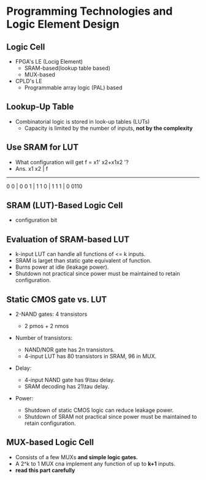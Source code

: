 # Programming Technologies and Logic Element Design

## Logic Cell
* FPGA's LE (Locig Element)
	* SRAM-based(lookup table based)
	* MUX-based
* CPLD's LE
	* Programmable array logic (PAL) based

## Lookup-Up Table
* Combinatorial logic is stored in look-up tables (LUTs) 
	* Capacity is limited by the number of inputs, **not by the
complexity**

## Use SRAM for LUT
* What configuration will get f = x1' x2+x1x2 '?
* Ans.
x1 x2 | f
----------
0  0  | 0
0  1  | 1
1  0  | 1
1  1  | 0
0110

## SRAM (LUT)-Based Logic Cell
* configuration bit

## Evaluation of SRAM-based LUT
* k-input LUT can handle all functions of <= k inputs.
* SRAM is larget than static gate equivalent of function.
* Burns power at idle (leakage power).
* Shutdown not practical since power must be maintained to retain configuration.

## Static CMOS gate vs. LUT
* 2-NAND gates: 4 transistors
	* 2 pmos + 2 nmos

* Number of transistors:
	* NAND/NOR gate has 2n transistors.
	* 4-input LUT has 80 transistors in SRAM, 96 in MUX.
* Delay:
	* 4-input NAND gate has 9\tau delay.
	* SRAM decoding has 21\tau delay.
* Power:
	* Shutdown of static CMOS logic can reduce leakage power.
	* Shutdown of SRAM not practical since power must be
	  maintained to retain configuration.

## MUX-based Logic Cell
* Consists of a few MUXs **and simple logic gates.**
* A 2^k to 1 MUX cna implement any function of up to **k+1** inputs.
* **read this part carefully**

## 
